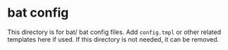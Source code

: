 # bat config

This directory is for bat/ bat config files. Add `config.tmpl` or other related templates here if used. If this directory is not needed, it can be removed.
